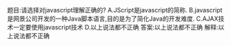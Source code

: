 题目:请选择对javascript理解正确的?
A.JScript是javascript的简称.
B.javascript是网景公司开发的一种Java脚本语言,目的是为了简化Java的开发难度.
C.AJAX技术一定要使用javascript技术
D.以上说法都不正确
答案:以上说法都不正确
解释:以上说法都不正确
